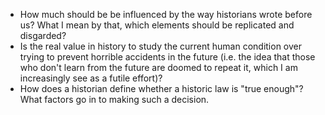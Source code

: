 <ul>
<li>How much should be be influenced by the way historians wrote before us? What I mean by that, which elements should be replicated and disgarded?</li>

<li>Is the real value in history to study the current human condition over trying to prevent horrible accidents in the future (i.e. the idea that those who don't learn from the future are doomed to repeat it, which I am increasingly see as a futile effort)?</li>

<li>How does a historian define whether a historic law is "true enough"? What factors go in to making such a decision.</li>
</ul>
